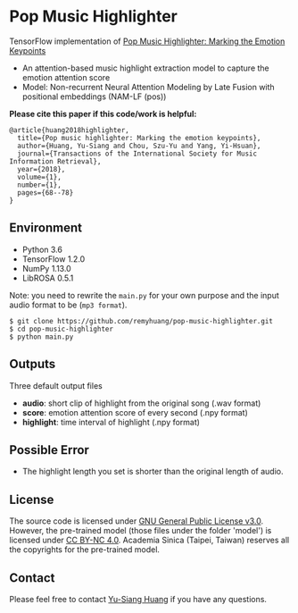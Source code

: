 # Pop Music Highlighter
TensorFlow implementation of [Pop Music Highlighter: Marking the Emotion Keypoints](https://transactions.ismir.net/articles/10.5334/tismir.14/)
* An attention-based music highlight extraction model to capture the emotion attention score
* Model: Non-recurrent Neural Attention Modeling by Late Fusion with positional embeddings (NAM-LF (pos))

**Please cite this paper if this code/work is helpful:**

    @article{huang2018highlighter,
      title={Pop music highlighter: Marking the emotion keypoints},
      author={Huang, Yu-Siang and Chou, Szu-Yu and Yang, Yi-Hsuan},
      journal={Transactions of the International Society for Music Information Retrieval},
      year={2018},
      volume={1},
      number={1},
      pages={68--78}
    }

## Environment
* Python 3.6
* TensorFlow 1.2.0
* NumPy 1.13.0
* LibROSA 0.5.1

Note: you need to rewrite the `main.py` for your own purpose and the input audio format to be (`mp3 format`).

	$ git clone https://github.com/remyhuang/pop-music-highlighter.git 	
	$ cd pop-music-highlighter
	$ python main.py

## Outputs
Three default output files
* __audio__: short clip of highlight from the original song (.wav format)
* __score__: emotion attention score of every second (.npy format)
* __highlight__: time interval of highlight (.npy format)

## Possible Error
* The highlight length you set is shorter than the original length of audio.

## License
The source code is licensed under [GNU General Public License v3.0](https://github.com/remyhuang/pop-music-highlighter/blob/master/LICENSE). However, the pre-trained model (those files under the folder 'model') is licensed under [CC BY-NC 4.0](https://creativecommons.org/licenses/by-nc/4.0/). Academia Sinica (Taipei, Taiwan) reserves all the copyrights for the pre-trained model.

## Contact
Please feel free to contact [Yu-Siang Huang](https://remyhuang.github.io/) if you have any questions.
